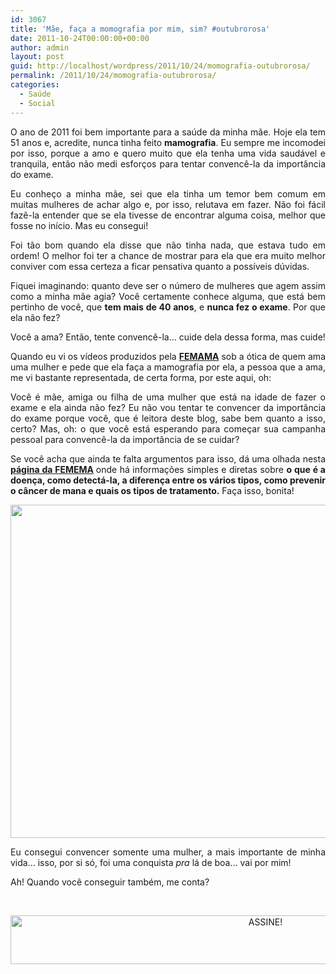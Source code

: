 ```yaml
---
id: 3067
title: 'Mãe, faça a momografia por mim, sim? #outubrorosa'
date: 2011-10-24T00:00:00+00:00
author: admin
layout: post
guid: http://localhost/wordpress/2011/10/24/momografia-outubrorosa/
permalink: /2011/10/24/momografia-outubrorosa/
categories:
  - Saúde
  - Social
---
```

<p style="text-align: justify;">
  O ano de 2011 foi bem importante para a saúde da minha mãe. Hoje ela tem 51 anos e, acredite, nunca tinha feito <strong>mamografia</strong>. Eu sempre me incomodei por isso, porque a amo e quero muito que ela tenha uma vida saudável e tranquila, então não medi esforços para tentar convencê-la da importância do exame.
</p>

<p style="text-align: justify;" align="justify">
  Eu conheço a minha mãe, sei que ela tinha um temor bem comum em muitas mulheres de achar algo e, por isso, relutava em fazer. Não foi fácil fazê-la entender que se ela tivesse de encontrar alguma coisa, melhor que fosse no início. Mas eu consegui!
</p>

<!--more-->

<p align="justify">
  Foi tão bom quando ela disse que não tinha nada, que estava tudo em ordem! O melhor foi ter a chance de mostrar para ela que era muito melhor conviver com essa certeza a ficar pensativa quanto a possíveis dúvidas.
</p>

<p align="justify">
  Fiquei imaginando: quanto deve ser o número de mulheres que agem assim como a minha mãe agia? Você certamente conhece alguma, que está bem pertinho de você, que <strong>tem mais de 40 anos</strong>, e <strong>nunca fez o exame</strong>. Por que ela não fez?
</p>

<p align="justify">
  Você a ama? Então, tente convencê-la… cuide dela dessa forma, mas cuide!
</p>

<p align="justify">
  Quando eu vi os vídeos produzidos pela <strong><a href="http://www.femama.org.br/novo/index.php" target="_blank">FEMAMA</a></strong> sob a ótica de quem ama uma mulher e pede que ela faça a mamografia por ela, a pessoa que a ama, me vi bastante representada, de certa forma, por este aqui, oh:
</p>



<p align="justify">
  Você é mãe, amiga ou filha de uma mulher que está na idade de fazer o exame e ela ainda não fez? Eu não vou tentar te convencer da importância do exame porque você, que é leitora deste blog, sabe bem quanto a isso, certo? Mas, oh: o que você está esperando para começar sua campanha pessoal para convencê-la da importância de se cuidar?
</p>

<p align="justify">
  Se você acha que ainda te falta argumentos para isso, dá uma olhada nesta <strong><a href="http://www.femama.org.br/novo/cancer-mama.php?menu=can" target="_blank">página da FEMEMA</a> </strong>onde há informações simples e diretas sobre <strong>o que é a doença, como detectá-la, a diferença entre os vários tipos, como prevenir o câncer de mana e quais os tipos de tratamento.</strong> Faça isso, bonita!
</p>

<p align="center">
  <a href="http://www.trololodemulher.com.br/blog/wp-content/uploads/2011/10/mamografia-outubrorosa-cancer-de-mama.jpg"><img class="alignnone size-full wp-image-7046" title="mamografia outubrorosa câncer de mama" src="http://www.trololodemulher.com.br/blog/wp-content/uploads/2011/10/mamografia-outubrorosa-cancer-de-mama.jpg" alt="" width="600" height="533" /></a>
</p>

<p align="justify">
  Eu consegui convencer somente uma mulher, a mais importante de minha vida… isso, por si só, foi uma conquista <em>pra</em> lá de boa… vai por mim!
</p>

<p align="justify">
  Ah! Quando você conseguir também, me conta?
</p>

&nbsp;

<p align="center">
  <a href="http://feedburner.google.com/fb/a/mailverify?uri=blogBichaFemea&loc=en_US" target="_blank"><img class="alignnone size-full wp-image-10439" src="http://www.trololodemulher.com.br/blog/wp-content/uploads/2014/09/ASSINE.png" alt="ASSINE!" width="800" height="78" /></a>
</p>